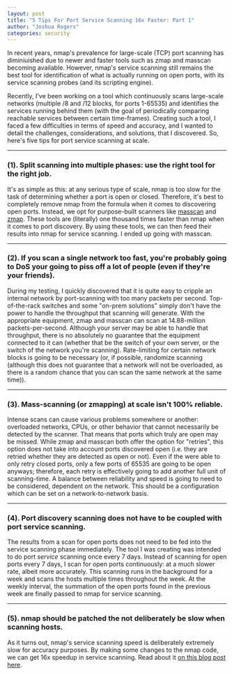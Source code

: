 ```yaml
---
layout: post
title: "5 Tips For Port Service Scanning 16x Faster: Part 1"
author: "Joshua Rogers"
categories: security
---
```


In recent years, nmap's prevalence for large-scale (TCP) port scanning has diminiuished due to newer and faster tools such as zmap and masscan becoming available. However, nmap's service scanning still remains the best tool for identification of what is actually running on open ports, with its service scanning probes (and its scripting engine).

Recently, I've been working on a tool which continuously scans large-scale networks (multiple /8 and /12 blocks, for ports 1-65535) and identifies the services running behind them (with the goal of periodically comparing reachable services between certain time-frames). Creating such a tool, I faced a few difficulties in terms of speed and accuracy, and I wanted to detail the challenges, considerations, and solutions, that I discovered. So, here's five tips for port service scanning at scale.

---

### (1). Split scanning into multiple phases: use the right tool for the right job.
It's as simple as this: at any serious type of scale, nmap is too slow for the task of determining whether a port is open or closed. Therefore, it's best to completely remove nmap from the formula when it comes to discovering open ports. Instead, we opt for purpose-built scanners like [masscan](https://github.com/robertdavidgraham/masscan) and [zmap](https://github.com/zmap/zmap). These tools are (literally) one thousand times faster than nmap when it comes to port discovery. By using these tools, we can then feed their results into nmap for service scanning. I ended up going with masscan.

---

### (2). If you scan a single network too fast, you're probably going to DoS your going to piss off a lot of people (even if they're your friends).
During my testing, I quickly discovered that it is quite easy to cripple an internal network by port-scanning with too many packets per second. Top-of-the-rack switches and some "on-prem solutions" simply don't have the power to handle the throughput that scanning will generate. With the appropriate equipment, zmap and masscan can scan at 14.88-million packets-per-second. Although your server may be able to handle that throughput, there is no absolutely no guarantee that the equipment connected to it can (whether that be the switch of your own server, or the switch of the network you're scanning). Rate-limiting for certain network blocks is going to be necessary (or, if possible, randomize scanning (although this does not guarantee that a network will not be overloaded, as there is a random chance that you can scan the same network at the same time)).

---

### (3). Mass-scanning (or zmapping) at scale isn't 100% reliable.
Intense scans can cause various problems somewhere or another: overloaded networks, CPUs, or other behavior that cannot necessarily be detected by the scanner. That means that ports which truly are open may be missed. While zmap and masscan both offer the option for "retries", this option does not take into account ports discovered open (i.e. they are retried whether they are detected as open or not). Even if the were able to only retry closed ports, only a few ports of 65535 are going to be open anyways; therefore, each retry is effectively going to add another full unit of scanning-time. A balance between reliability and speed is going to need to be considered, dependent on the network. This should be a configuration which can be set on a network-to-network basis.

---

### (4). Port discovery scanning does not have to be coupled with port service scanning.
The results from a scan for open ports does not need to be fed into the service scanning phase immediately. The tool I was creating was intended to do port *service* scanning once every 7 days. Instead of scanning for open ports every 7 days, I scan for open ports continuously: at a much slower rate, albeit more accurately. This scanning runs in the background for a week and scans the hosts multiple times throughout the week. At the weekly interval, the summation of the open ports found in the previous week are finally passed to nmap for service scanning.

---

### (5). nmap should be patched the not deliberately be slow when scanning hosts.
As it turns out, nmap's service scanning speed is deliberately extremely slow for accuracy purposes. By making some changes to the nmap code, we can get 16x speedup in service scanning. Read about it [on this blog post here](/nmap-speedup-service-scanning-16x).


